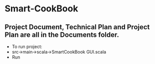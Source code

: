 # Smart-CookBook

## Project Document, Technical Plan and Project Plan are all in the Documents folder.

* To run project:
* src->main->scala->SmartCookBook GUI.scala
* Run
